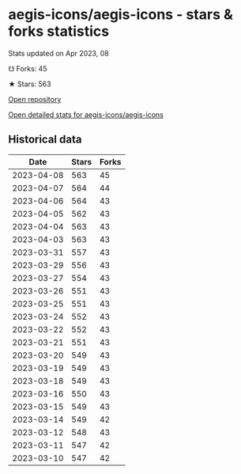 # aegis-icons/aegis-icons - stars & forks statistics

Stats updated on Apr 2023, 08

☋ Forks: 45

★ Stars: 563

[Open repository](https://github.com/aegis-icons/aegis-icons)

[Open detailed stats for aegis-icons/aegis-icons](https://reviewgithub.com/rep/aegis-icons/aegis-icons)

## Historical data
| Date | Stars | Forks |
|------|-------|-------|
| 2023-04-08 | 563 | 45 | 
| 2023-04-07 | 564 | 44 | 
| 2023-04-06 | 564 | 43 | 
| 2023-04-05 | 562 | 43 | 
| 2023-04-04 | 563 | 43 | 
| 2023-04-03 | 563 | 43 | 
| 2023-03-31 | 557 | 43 | 
| 2023-03-29 | 556 | 43 | 
| 2023-03-27 | 554 | 43 | 
| 2023-03-26 | 551 | 43 | 
| 2023-03-25 | 551 | 43 | 
| 2023-03-24 | 552 | 43 | 
| 2023-03-22 | 552 | 43 | 
| 2023-03-21 | 551 | 43 | 
| 2023-03-20 | 549 | 43 | 
| 2023-03-19 | 549 | 43 | 
| 2023-03-18 | 549 | 43 | 
| 2023-03-16 | 550 | 43 | 
| 2023-03-15 | 549 | 43 | 
| 2023-03-14 | 549 | 42 | 
| 2023-03-12 | 548 | 43 | 
| 2023-03-11 | 547 | 42 | 
| 2023-03-10 | 547 | 42 | 

